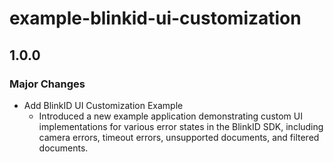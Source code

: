 # example-blinkid-ui-customization

## 1.0.0

### Major Changes

- Add BlinkID UI Customization Example
  - Introduced a new example application demonstrating custom UI implementations for various error states in the BlinkID SDK, including camera errors, timeout errors, unsupported documents, and filtered documents.

